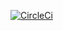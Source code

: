 [![CircleCi](https://app.circleci.com/github/yvnpaz/Spring.svg?style=svg)](https://app.circleci.com/github/yvnpaz/Spring)
